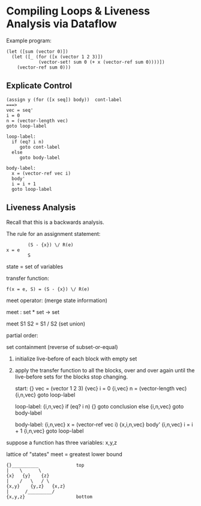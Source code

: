 # Compiling Loops & Liveness Analysis via Dataflow

Example program:

    (let ([sum (vector 0)])
      (let ([_ (for ([x (vector 1 2 3)])
                (vector-set! sum 0 (+ x (vector-ref sum 0))))])
        (vector-ref sum 0)))
    

## Explicate Control

    (assign y (for ([x seq]) body))  cont-label
    ===>
    vec = seq'
    i = 0
    n = (vector-length vec)
    goto loop-label

    loop-label:
      if (eq? i n)
         goto cont-label
      else
         goto body-label

    body-label:
      x = (vector-ref vec i)
      body'
      i = i + 1
      goto loop-label

## Liveness Analysis

Recall that this is a backwards analysis.

The rule for an assignment statement:

            (S - {x}) \/ R(e)
    x = e
            S

state = set of variables

transfer function:

    f(x = e, S) = (S - {x}) \/ R(e)

meet operator: (merge state information)

   meet : set * set -> set

   meet S1 S2 = S1 \/ S2      (set union)

partial order:

   set containment (reverse of subset-or-equal)

1. initialize live-before of each block with empty set
2. apply the transfer function to all the blocks,
   over and over again until the live-before sets
   for the blocks stop changing.

    start:
         {}
      vec = (vector 1 2 3)
         {vec}
      i = 0
         {i,vec}
      n = (vector-length vec)
         {i,n,vec}
      goto loop-label

    loop-label:
         {i,n,vec}
      if (eq? i n)
         {}
         goto conclusion
      else
         {i,n,vec}
         goto body-label

    body-label:
         {i,n,vec}
      x = (vector-ref vec i)
         {x,i,n,vec}
      body'
         {i,n,vec}
      i = i + 1
         {i,n,vec}
      goto loop-label


suppose a function has three variables: x,y,z

lattice of "states"
meet = greatest lower bound

    {}__________              top
    |    \      \
    {x}   {y}    {z}
    |    /   \   / \
    {x,y}    {y,z}   {x,z}
    |      /_________/
    {x,y,z}                   bottom


